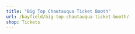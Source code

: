 ```yaml
---
title: "Big Top Chautauqua Ticket Booth"
url: /bayfield/big-top-chautauqua-ticket-booth/
shop: Tickets
---
```

